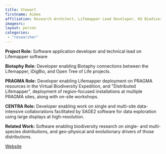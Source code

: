 ```yaml
---
title: Stewart
firstname: Aimee
affiliation: Research Architect, Lifemapper Lead Developer, KU Biodiversity Institute and Natural History Museum, University of Kansas
imagesrc: 
layout: person
categories:
 - "researcher"
---
```


**Project Role:** Software application developer and technical lead on 
                  Lifemapper software

**Biotaphy Role:** Developer enabling Biotaphy connections between the 
                 Lifemapper, iDigBio, and Open Tree of Life projects.

**PRAGMA Role:** Developer enabling Lifemapper deployment
                 on PRAGMA resources in the Virtual Biodiversity Expedition, 
                 and "Distributed Lifemapper", deployment of 
                 region-focused installations at multiple PRAGMA sites, along 
                 with on-site workshops.  

**CENTRA Role:** Developer enabling work on single and multi-site 
                 data-intensive collaborations facilitated by SAGE2 software 
                 for data exploration using large displays at high-resolution. 

**Related Work:** Software enabling biodiversity research on single- and 
                  multi-species distributions, and geo-physical and 
                  evolutionary drivers of those distributions.

[Website][1]

[1]: https://biodiversity.ku.edu/informatics/people/aimee-stewart
